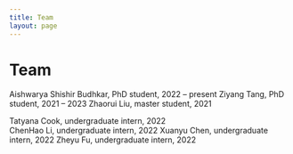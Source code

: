 ```yaml
---
title: Team
layout: page
---
```

# Team

Aishwarya Shishir Budhkar, PhD student,	2022 – present 
Ziyang Tang, PhD student,	2021 – 2023 
Zhaorui Liu, master student, 2021

Tatyana Cook, undergraduate intern,	2022  
ChenHao Li, undergraduate intern,	2022 
Xuanyu Chen, undergraduate intern,	2022 
Zheyu Fu, undergraduate intern,	2022 
